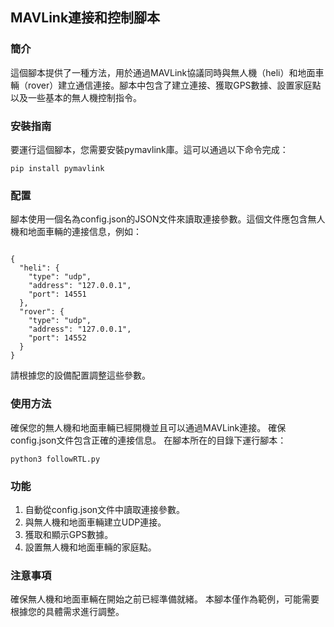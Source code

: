 ## MAVLink連接和控制腳本
### 簡介
這個腳本提供了一種方法，用於通過MAVLink協議同時與無人機（heli）和地面車輛（rover）建立通信連接。腳本中包含了建立連接、獲取GPS數據、設置家庭點以及一些基本的無人機控制指令。

### 安裝指南

要運行這個腳本，您需要安裝pymavlink庫。這可以通過以下命令完成：
```
pip install pymavlink
```

### 配置

腳本使用一個名為config.json的JSON文件來讀取連接參數。這個文件應包含無人機和地面車輛的連接信息，例如：

```

{
  "heli": {
    "type": "udp",
    "address": "127.0.0.1",
    "port": 14551
  },
  "rover": {
    "type": "udp",
    "address": "127.0.0.1",
    "port": 14552
  }
}
```
請根據您的設備配置調整這些參數。

### 使用方法

確保您的無人機和地面車輛已經開機並且可以通過MAVLink連接。
確保config.json文件包含正確的連接信息。
在腳本所在的目錄下運行腳本：
```
python3 followRTL.py
```

### 功能

1. 自動從config.json文件中讀取連接參數。
2. 與無人機和地面車輛建立UDP連接。
3. 獲取和顯示GPS數據。
4. 設置無人機和地面車輛的家庭點。

### 注意事項

確保無人機和地面車輛在開始之前已經準備就緒。
本腳本僅作為範例，可能需要根據您的具體需求進行調整。
